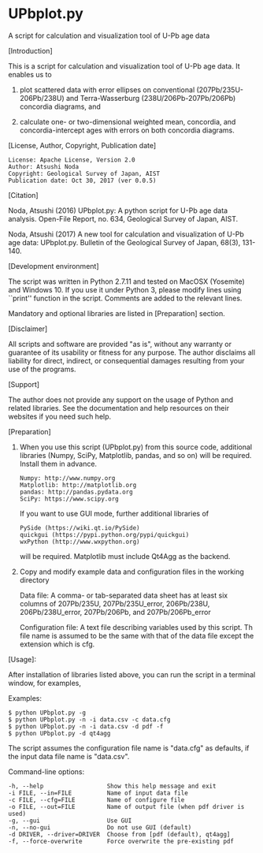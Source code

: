 # UPbplot.py
A script for calculation and visualization tool of U-Pb age data

[Introduction]

This is a script for calculation and visualization tool of U-Pb age data.  It enables us to

1. plot scattered data with error ellipses on conventional (207Pb/235U-206Pb/238U) and Terra-Wasserburg (238U/206Pb-207Pb/206Pb) concordia diagrams, and

2. calculate one- or two-dimensional weighted mean, concordia, and concordia-intercept ages with errors on both concordia diagrams.


[License, Author, Copyright, Publication date]

	License: Apache License, Version 2.0
	Author: Atsushi Noda
	Copyright: Geological Survey of Japan, AIST
	Publication date: Oct 30, 2017 (ver 0.0.5)


[Citation]

Noda, Atsushi (2016) UPbplot.py: A python script for U-Pb age data analysis. Open-File Report, no. 634, Geological Survey of Japan, AIST.

Noda, Atsushi (2017) A new tool for calculation and visualization of U-Pb age data: UPbplot.py.  Bulletin of the Geological Survey of Japan, 68(3), 131-140.


[Development environment]

The script was written in Python 2.7.11 and tested on MacOSX (Yosemite) and Windows 10.  If you use it under Python 3, please
modify lines using ``print'' function in the script.  Comments are added to the relevant lines.

Mandatory and optional libraries are listed in [Preparation] section.


[Disclaimer]

All scripts and software are provided "as is", without any warranty or guarantee of its usability or fitness for any purpose.  The author disclaims all liability for direct, indirect, or consequential damages resulting from your use of the programs.


[Support]

The author does not provide any support on the usage of Python and related libraries.  See the documentation and help resources on their websites if you need such help.


[Preparation]

1. When you use this script (UPbplot.py) from this source code, additional libraries (Numpy, SciPy, Matplotlib, pandas, and so on) will be required.  Install them in advance.

	   Numpy: http://www.numpy.org
	   Matplotlib: http://matplotlib.org
	   pandas: http://pandas.pydata.org
	   SciPy: https://www.scipy.org

   If you want to use GUI mode, further additional libraries of

	   PySide (https://wiki.qt.io/PySide)
	   quickgui (https://pypi.python.org/pypi/quickgui)
	   wxPython (http://www.wxpython.org)

   will be required.  Matplotlib must include Qt4Agg as the backend.

2. Copy and modify example data and configuration files in the working directory

   Data file: A comma- or tab-separated data sheet has at least six columns of 207Pb/235U, 207Pb/235U_error, 206Pb/238U,
      206Pb/238U_error, 207Pb/206Pb, and 207Pb/206Pb_error

   Configuration file: A text file describing variables used by this script.  Th file name is assumed to be the same with that of the data file except the extension which is cfg.

[Usage]:

After installation of libraries listed above, you can run the script in a terminal window, for examples,

Examples: 

	$ python UPbplot.py -g
	$ python UPbplot.py -n -i data.csv -c data.cfg
	$ python UPbplot.py -n -i data.csv -d pdf -f
	$ python UPbplot.py -d qt4agg


The script assumes the configuration file name is "data.cfg" as defaults, if the input data file name is "data.csv".

Command-line options:

	-h, --help                  Show this help message and exit
	-i FILE, --in=FILE          Name of input data file
	-c FILE, --cfg=FILE         Name of configure file
	-o FILE, --out=FILE         Name of output file (when pdf driver is used)
	-g, --gui                   Use GUI
	-n, --no-gui                Do not use GUI (default)
	-d DRIVER, --driver=DRIVER  Choose from [pdf (default), qt4agg]
	-f, --force-overwrite       Force overwrite the pre-existing pdf
